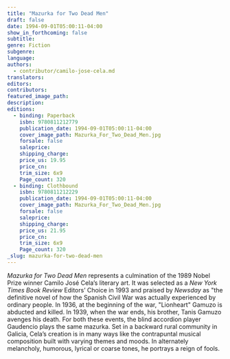 ```yaml
---
title: "Mazurka for Two Dead Men"
draft: false
date: 1994-09-01T05:00:11-04:00
show_in_forthcoming: false
subtitle:
genre: Fiction
subgenre:
language:
authors:
  - contributor/camilo-jose-cela.md
translators:
editors:
contributors:
featured_image_path:
description:
editions:
  - binding: Paperback
    isbn: 9780811212779
    publication_date: 1994-09-01T05:00:11-04:00
    cover_image_path: Mazurka_For_Two_Dead_Men.jpg
    forsale: false
    saleprice:
    shipping_charge:
    price_us: 19.95
    price_cn:
    trim_size: 6x9
    Page_count: 320
  - binding: Clothbound
    isbn: 9780811212229
    publication_date: 1994-09-01T05:00:11-04:00
    cover_image_path: Mazurka_For_Two_Dead_Men.jpg
    forsale: false
    saleprice:
    shipping_charge:
    price_us: 21.95
    price_cn:
    trim_size: 6x9
    Page_count: 320
_slug: mazurka-for-two-dead-men
---
```


_Mazurka for Two Dead Men_ represents a culmination of the 1989 Nobel Prize winner Camilo José Cela’s literary art. It was selected as a _New York Times Book Review_ Editors’ Choice in 1993 and praised by _Newsday_ as "the definitive novel of how the Spanish Civil War was actually experienced by ordinary people. In 1936, at the beginning of the war, "Lionheart" Gamuzo is abducted and killed. In 1939, when the war ends, his brother, Tanis Gamuzo avenges his death. For both these events, the blind accordion player Gaudencio plays the same mazurka. Set in a backward rural community in Galicia, Cela’s creation is in many ways like the contrapuntal musical composition built with varying themes and moods. In alternately melancholy, humorous, lyrical or coarse tones, he portrays a reign of fools.

